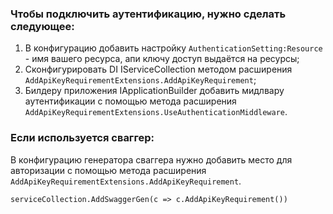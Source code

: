 ﻿### Чтобы подключить аутентификацию, нужно сделать следующее:

1. В конфигурацию добавить настройку `AuthenticationSetting:Resource` - имя вашего ресурса, апи ключу доступ выдаётся на
   ресурсы;
2. Сконфигурировать DI IServiceCollection методом расширения `AddApiKeyRequirementExtensions.AddApiKeyRequirement`;
3. Билдеру приложения IApplicationBuilder добавить мидлвару аутентификации с помощью метода расширения
   `AddApiKeyRequirementExtensions.UseAuthenticationMiddleware`.

### Если используется сваггер:

В конфигурацию генератора сваггера нужно добавить место для авторизации с помощью метода расширения
`AddApiKeyRequirementExtensions.AddApiKeyRequirement`.

`serviceCollection.AddSwaggerGen(c => c.AddApiKeyRequirement())`